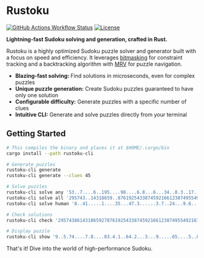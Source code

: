 # Rustoku

[![GitHub Actions Workflow Status](https://img.shields.io/github/actions/workflow/status/huangsam/rustoku/ci.yml)](https://github.com/huangsam/rustoku/actions)
[![License](https://img.shields.io/github/license/huangsam/rustoku)](https://github.com/huangsam/rustoku/blob/main/LICENSE)

**Lightning-fast Sudoku solving and generation, crafted in Rust.**

Rustoku is a highly optimized Sudoku puzzle solver and generator built with a focus on speed and efficiency.
It leverages [bitmasking] for constraint tracking and a backtracking algorithm with [MRV] for
puzzle navigation.

- **Blazing-fast solving:** Find solutions in microseconds, even for complex puzzles
- **Unique puzzle generation:** Create Sudoku puzzles guaranteed to have only one solution
- **Configurable difficulty:** Generate puzzles with a specific number of clues
- **Intuitive CLI:** Generate and solve puzzles directly from your terminal

## Getting Started

```bash
# This compiles the binary and places it at $HOME/.cargo/bin
cargo install --path rustoku-cli

# Generate puzzles
rustoku-cli generate
rustoku-cli generate --clues 45

# Solve puzzles
rustoku-cli solve any '53..7....6..195....98....6.8...6...34..8.3..17...2...6.6....28....419..5....8..79'
rustoku-cli solve all '295743..14318659..8761925433874592166123874955492167387635.......................'
rustoku-cli solve human '8..41.....1....35...47.3......3.7..24...9.6....9..4....6.941.2.1.287...695......8'

# Check solutions
rustoku-cli check '295743861431865927876192543387459216612387495549216738763524189154938672928671354'

# Display puzzle
rustoku-cli show '9..5.74....7.8....83.4.1..64.2...3...9.....65....5..8.2..9.8....8..74...7..21.8.3'
```

That's it! Dive into the world of high-performance Sudoku.

[bitmasking]: https://www.geeksforgeeks.org/what-is-bitmasking/
[MRV]: https://www.alooba.com/skills/concepts/data-science-6/minimum-remaining-values/
